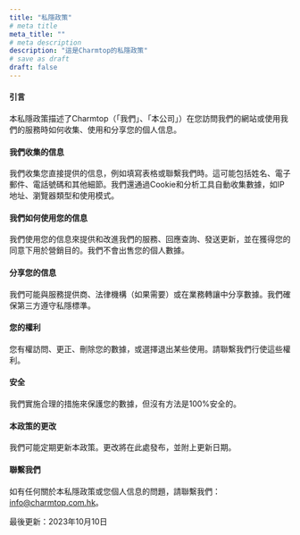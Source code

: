 ```yaml
---
title: "私隱政策"
# meta title
meta_title: ""
# meta description
description: "這是Charmtop的私隱政策"
# save as draft
draft: false
---
```


#### 引言

本私隱政策描述了Charmtop（「我們」、「本公司」）在您訪問我們的網站或使用我們的服務時如何收集、使用和分享您的個人信息。

#### 我們收集的信息

我們收集您直接提供的信息，例如填寫表格或聯繫我們時。這可能包括姓名、電子郵件、電話號碼和其他細節。我們還通過Cookie和分析工具自動收集數據，如IP地址、瀏覽器類型和使用模式。

#### 我們如何使用您的信息

我們使用您的信息來提供和改進我們的服務、回應查詢、發送更新，並在獲得您的同意下用於營銷目的。我們不會出售您的個人數據。

#### 分享您的信息

我們可能與服務提供商、法律機構（如果需要）或在業務轉讓中分享數據。我們確保第三方遵守私隱標準。

#### 您的權利

您有權訪問、更正、刪除您的數據，或選擇退出某些使用。請聯繫我們行使這些權利。

#### 安全

我們實施合理的措施來保護您的數據，但沒有方法是100%安全的。

#### 本政策的更改

我們可能定期更新本政策。更改將在此處發布，並附上更新日期。

#### 聯繫我們

如有任何關於本私隱政策或您個人信息的問題，請聯繫我們：[info@charmtop.com.hk](mailto:info@charmtop.com.hk)。

最後更新：2023年10月10日
